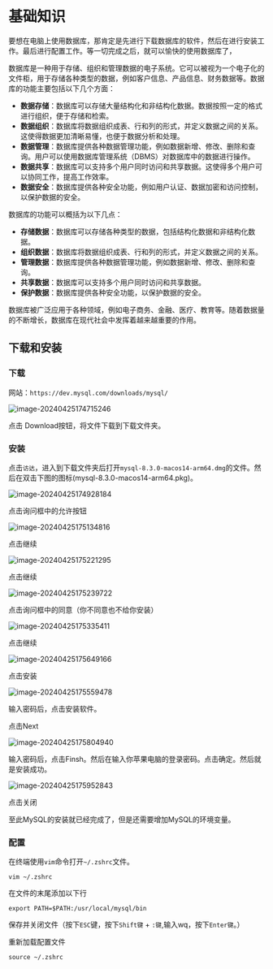 # 基础知识

要想在电脑上使用数据库，那肯定是先进行下载数据库的软件，然后在进行安装工作。最后进行配置工作。等一切完成之后，就可以愉快的使用数据库了，

数据库是一种用于存储、组织和管理数据的电子系统。它可以被视为一个电子化的文件柜，用于存储各种类型的数据，例如客户信息、产品信息、财务数据等。数据库的功能主要包括以下几个方面：

- **数据存储**：数据库可以存储大量结构化和非结构化数据。数据按照一定的格式进行组织，便于存储和检索。
- **数据组织**：数据库将数据组织成表、行和列的形式，并定义数据之间的关系。这使得数据更加清晰易懂，也便于数据分析和处理。
- **数据管理**：数据库提供各种数据管理功能，例如数据新增、修改、删除和查询。用户可以使用数据库管理系统（DBMS）对数据库中的数据进行操作。
- **数据共享**：数据库可以支持多个用户同时访问和共享数据。这使得多个用户可以协同工作，提高工作效率。
- **数据安全**：数据库提供各种安全功能，例如用户认证、数据加密和访问控制，以保护数据的安全。

数据库的功能可以概括为以下几点：

- **存储数据**：数据库可以存储各种类型的数据，包括结构化数据和非结构化数据。
- **组织数据**：数据库将数据组织成表、行和列的形式，并定义数据之间的关系。
- **管理数据**：数据库提供各种数据管理功能，例如数据新增、修改、删除和查询。
- **共享数据**：数据库可以支持多个用户同时访问和共享数据。
- **保护数据**：数据库提供各种安全功能，以保护数据的安全。

数据库被广泛应用于各种领域，例如电子商务、金融、医疗、教育等。随着数据量的不断增长，数据库在现代社会中发挥着越来越重要的作用。

## 下载和安装

### 下载

网站：`https://dev.mysql.com/downloads/mysql/`

![image-20240425174715246](./assets/image-20240425174715246.png)

点击 Download按钮，将文件下载到下载文件夹。

### 安装

点击`访达`，进入到下载文件夹后打开`mysql-8.3.0-macos14-arm64.dmg`的文件。然后在双击下图的图标(mysql-8.3.0-macos14-arm64.pkg)。

![image-20240425174928184](./assets/image-20240425174928184.png)

点击询问框中的允许按钮

![image-20240425175134816](./assets/image-20240425175134816.png)

点击继续

![image-20240425175221295](./assets/image-20240425175221295.png)

点击继续

![image-20240425175239722](./assets/image-20240425175239722.png)

点击询问框中的同意（你不同意也不给你安装）

![image-20240425175335411](./assets/image-20240425175335411.png)

点击继续

![image-20240425175649166](./assets/image-20240425175649166.png)



点击安装

![image-20240425175559478](./assets/image-20240425175559478.png)

输入密码后，点击安装软件。

点击Next

![image-20240425175804940](./assets/image-20240425175804940.png)

输入密码后，点击Finsh。然后在输入你苹果电脑的登录密码。点击确定。然后就是安装成功。

![image-20240425175952843](./assets/image-20240425175952843.png)

点击关闭

至此MySQL的安装就已经完成了，但是还需要增加MySQL的环境变量。

### 配置

在终端使用`vim`命令打开`~/.zshrc`文件。          

```shell
vim ~/.zshrc
```

在文件的末尾添加以下行

```shell
export PATH=$PATH:/usr/local/mysql/bin
```

保存并关闭文件（按下`ESC`键，按下`Shift键` + `:键`,输入wq，按下`Enter键`。）

重新加载配置文件

```shell
source ~/.zshrc
```

 
